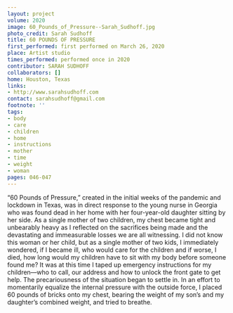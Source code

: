 ```yaml
---
layout: project
volume: 2020
image: 60_Pounds_of_Pressure--Sarah_Sudhoff.jpg
photo_credit: Sarah Sudhoff
title: 60 POUNDS OF PRESSURE
first_performed: first performed on March 26, 2020
place: Artist studio
times_performed: performed once in 2020
contributor: SARAH SUDHOFF
collaborators: []
home: Houston, Texas
links:
- http://www.sarahsudhoff.com
contact: sarahsudhoff@gmail.com
footnote: ''
tags:
- body
- care
- children
- home
- instructions
- mother
- time
- weight
- woman
pages: 046-047
---
```

“60 Pounds of Pressure,” created in the initial weeks of the pandemic and lockdown in Texas, was in direct response to the young nurse in Georgia who was found dead in her home with her four-year-old daughter sitting by her side. As a single mother of two children, my chest became tight and unbearably heavy as I reflected on the sacrifices being made and the devastating and immeasurable losses we are all witnessing. I did not know this woman or her child, but as a single mother of two kids, I immediately wondered, if I became ill, who would care for the children and if worse, I died, how long would my children have to sit with my body before someone found me? It was at this time I taped up emergency instructions for my children—who to call, our address and how to unlock the front gate to get help. The precariousness of the situation began to settle in. In an effort to momentarily equalize the internal pressure with the outside force, I placed 60 pounds of bricks onto my chest, bearing the weight of my son’s and my daughter’s combined weight, and tried to breathe.